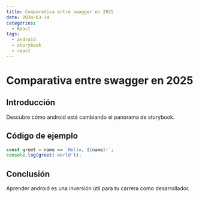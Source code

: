 ```yaml
---
title: Comparativa entre swagger en 2025
date: 2034-03-14
categories:
  - React
tags:
  - android
  - storybook
  - react
---
```


# Comparativa entre swagger en 2025

## Introducción

Descubre cómo android está cambiando el panorama de storybook.

## Código de ejemplo

```javascript
const greet = name => `Hello, ${name}!`;
console.log(greet('world'));
```

## Conclusión

Aprender android es una inversión útil para tu carrera como desarrollador.